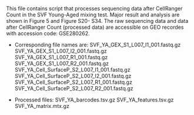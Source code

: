 This file contains script that processes sequencing data after CellRanger Count in the SVF Young-Aged mixing test.
Major result and analysis are shown in Figure 5 and Figure S20- S34. 
The raw sequencing data and data after CellRanger Count (processed data) are accessible on GEO recordes with accession code: GSE280262.

- Corresponding file names are:
  SVF_YA_GEX_S1_L007_I1_001.fastq.gz	SVF_YA_GEX_S1_L007_I2_001.fastq.gz	SVF_YA_GEX_S1_L007_R1_001.fastq.gz	SVF_YA_GEX_S1_L007_R2_001.fastq.gz
  SVF_YA_Cell_SurfaceP_S2_L007_I1_001.fastq.gz	SVF_YA_Cell_SurfaceP_S2_L007_I2_001.fastq.gz	SVF_YA_Cell_SurfaceP_S2_L007_R1_001.fastq.gz	 
  SVF_YA_Cell_SurfaceP_S2_L007_R2_001.fastq.gz

- Processed files:
  SVF_YA_barcodes.tsv.gz	SVF_YA_features.tsv.gz	SVF_YA_matrix.mtx.gz
